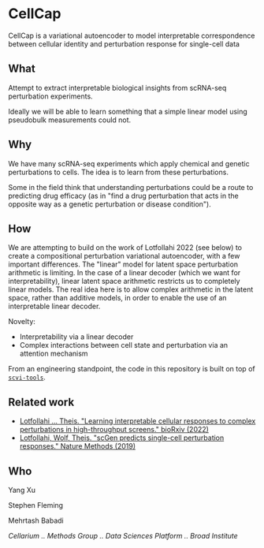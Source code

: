 # CellCap

CellCap is a variational autoencoder to model interpretable correspondence between cellular identity and perturbation response for single-cell data

## What

Attempt to extract interpretable biological insights from scRNA-seq perturbation 
experiments.

Ideally we will be able to learn something that a simple linear model using 
pseudobulk measurements could not.

## Why

We have many scRNA-seq experiments which apply chemical and genetic 
perturbations to cells. The idea is to learn from these perturbations.

Some in the field think that understanding perturbations could be a route to 
predicting drug efficacy (as in "find a drug perturbation that acts in the 
opposite way as a genetic perturbation or disease condition").

## How

We are attempting to build on the work of Lotfollahi 2022 (see below) to create 
a compositional perturbation variational autoencoder, with a few important 
differences.  The "linear" model for latent space perturbation arithmetic is 
limiting.  In the case of a linear decoder (which we want for interpretability), 
linear latent space arithmetic restricts us to completely linear models.  The 
real idea here is to allow complex arithmetic in the latent space, rather 
than additive models, in order to enable the use of an interpretable linear 
decoder.

Novelty:

- Interpretability via a linear decoder
- Complex interactions between cell state and perturbation via an attention 
mechanism

From an engineering standpoint, the code in this repository is built on top of 
[`scvi-tools`](https://scvi-tools.org).

## Related work

- [Lotfollahi ... Theis. "Learning interpretable cellular responses to 
complex perturbations in high-throughput screens." 
bioRxiv (2022)](https://www.biorxiv.org/content/10.1101/2021.04.14.439903v2)
- [Lotfollahi, Wolf, Theis. "scGen predicts single-cell perturbation 
responses." Nature Methods (2019)](https://www.nature.com/articles/s41592-019-0494-8)

## Who

Yang Xu

Stephen Fleming

Mehrtash Babadi

_Cellarium .. Methods Group .. Data Sciences Platform .. Broad Institute_
